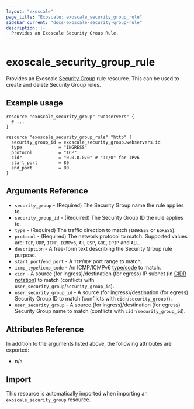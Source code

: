 ```yaml
---
layout: "exoscale"
page_title: "Exoscale: exoscale_security_group_rule"
sidebar_current: "docs-exoscale-security-group-rule"
description: |-
  Provides an Exoscale Security Group Rule.
---
```


# exoscale\_security\_group\_rule

Provides an Exoscale [Security Group][r-security_group] rule resource. This can be used to create and delete Security Group rules.


## Example usage

```hcl
resource "exoscale_security_group" "webservers" {
  # ...
}

resource "exoscale_security_group_rule" "http" {
  security_group_id = exoscale_security_group.webservers.id
  type              = "INGRESS"
  protocol          = "TCP"
  cidr              = "0.0.0.0/0" # "::/0" for IPv6
  start_port        = 80
  end_port          = 80
}
```


## Arguments Reference

* `security_group` - (Required) The Security Group name the rule applies to.
* `security_group_id` - (Required) The Security Group ID the rule applies to.
* `type` - (Required) The traffic direction to match (`INGRESS` or `EGRESS`).
* `protocol` - (Required) The network protocol to match. Supported values are: `TCP`, `UDP`, `ICMP`, `ICMPv6`, `AH`, `ESP`, `GRE`, `IPIP` and `ALL`.
* `description` - A free-form text describing the Security Group rule purpose.
* `start_port`/`end_port` - A `TCP`/`UDP` port range to match.
* `icmp_type`/`icmp_code` - An ICMP/ICMPv6 [type/code][icmp] to match.
* `cidr` - A source (for ingress)/destination (for egress) IP subnet (in [CIDR notation][cidr]) to match (conflicts with `user_security_group`/`security_group_id`).
* `user_security_group_id` - A source (for ingress)/destination (for egress) Security Group ID to match (conflicts with `cidr`/`security_group)`).
* `user_security_group` - A source (for ingress)/destination (for egress) Security Group name to match (conflicts with `cidr`/`security_group_id`).


## Attributes Reference

In addition to the arguments listed above, the following attributes are exported:

* n/a


## Import

This resource is automatically imported when importing an `exoscale_security_group` resource.


[cidr]: https://en.wikipedia.org/wiki/Classless_Inter-Domain_Routing#CIDR_notation
[icmp]: https://en.wikipedia.org/wiki/Internet_Control_Message_Protocol#Control_messages
[r-security_group]: security_group.html
